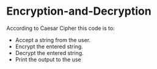 # Encryption-and-Decryption
According to Caesar Cipher this code is to:
- Accept a string from the user. 
- Encrypt the entered string. 
- Decrypt the entered string. 
- Print the output to the use
